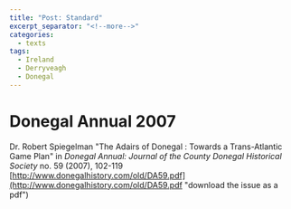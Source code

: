 ```yaml
---
title: "Post: Standard"
excerpt_separator: "<!--more-->"
categories:
  - texts
tags:
  - Ireland
  - Derryveagh
  - Donegal
---
```

# Donegal Annual 2007
Dr. Robert Spiegelman "The Adairs of Donegal : Towards a Trans-Atlantic Game Plan" in _Donegal Annual: Journal of the County Donegal
Historical Society_ no. 59 (2007), 102-119 [http://www.donegalhistory.com/old/DA59.pdf](http://www.donegalhistory.com/old/DA59.pdf "download the issue as a pdf")
<!--more-->
